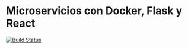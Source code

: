 # Microservicios con Docker, Flask y React

[![Build Status](https://travis-ci.org/abelthf/testdriven-app.svg?branch=master)](https://travis-ci.org/abelthf/testdriven-app)
